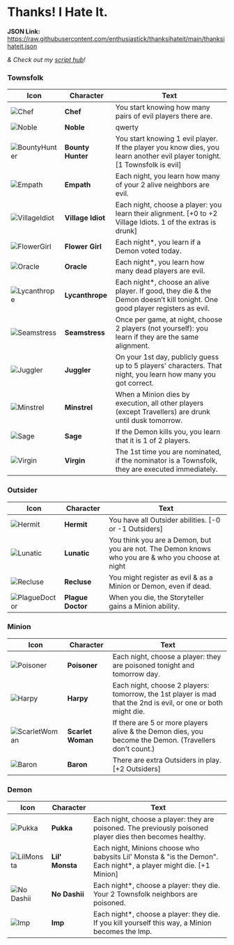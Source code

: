# Thanks! I Hate It.

**JSON Link:** https://raw.githubusercontent.com/enthusiastick/thanksihateit/main/thanksihateit.json

*& Check out my [script hub](https://botc.eben.games/ "Blood on the Clocktower scripts by eben")!*

### Townsfolk

Icon | Character | Text
--- | --- | ---
![Chef](https://wiki.bloodontheclocktower.com/images/d/d5/Icon_chef.png) | **Chef** | You start knowing how many pairs of evil players there are.
![Noble](https://wiki.bloodontheclocktower.com/images/c/cc/Icon_noble.png) | **Noble** | qwerty
![BountyHunter](https://wiki.bloodontheclocktower.com/images/5/5b/Icon_bountyhunter.png) | **Bounty Hunter** | You start knowing 1 evil player. If the player you know dies, you learn another evil player tonight. [1 Townsfolk is evil]
![Empath](https://wiki.bloodontheclocktower.com/images/1/13/Icon_empath.png) | **Empath** | Each night, you learn how many of your 2 alive neighbors are evil.
![VillageIdiot](https://wiki.bloodontheclocktower.com/images/d/da/Icon_villageidiot.png) | **Village Idiot** | Each night, choose a player: you learn their alignment. [+0 to +2 Village Idiots. 1 of the extras is drunk]
![FlowerGirl](https://wiki.bloodontheclocktower.com/images/a/ac/Icon_flowergirl.png) | **Flower Girl** | Each night\*, you learn if a Demon voted today.
![Oracle](https://wiki.bloodontheclocktower.com/images/b/bb/Icon_oracle.png) | **Oracle** | Each night\*, you learn how many dead players are evil.
![Lycanthrope](https://wiki.bloodontheclocktower.com/images/9/92/Icon_lycanthrope.png) | **Lycanthrope** | Each night\*, choose an alive player. If good, they die & the Demon doesn’t kill tonight. One good player registers as evil.
![Seamstress](https://wiki.bloodontheclocktower.com/images/5/53/Icon_seamstress.png) | **Seamstress** | Once per game, at night, choose 2 players (not yourself): you learn if they are the same alignment.
![Juggler](https://wiki.bloodontheclocktower.com/images/4/42/Icon_juggler.png) | **Juggler** | On your 1st day, publicly guess up to 5 players' characters. That night, you learn how many you got correct.
![Minstrel](https://wiki.bloodontheclocktower.com/images/2/24/Icon_minstrel.png) | **Minstrel** | When a Minion dies by execution, all other players (except Travellers) are drunk until dusk tomorrow.
![Sage](https://wiki.bloodontheclocktower.com/images/a/a0/Icon_sage.png) | **Sage** | If the Demon kills you, you learn that it is 1 of 2 players.
![Virgin](https://wiki.bloodontheclocktower.com/images/d/d3/Icon_virgin.png) | **Virgin** | The 1st time you are nominated, if the nominator is a Townsfolk, they are executed immediately.

### Outsider

Icon | Character | Text
--- | --- | ---
![Hermit](https://wiki.bloodontheclocktower.com/images/b/b4/Icon_hermit.png) | **Hermit** | You have all Outsider abilities. [-0 or -1 Outsiders]
![Lunatic](https://wiki.bloodontheclocktower.com/images/6/64/Icon_lunatic.png) | **Lunatic** | You think you are a Demon, but you are not. The Demon knows who you are & who you choose at night
![Recluse](https://wiki.bloodontheclocktower.com/images/6/60/Icon_recluse.png) | **Recluse** | You might register as evil & as a Minion or Demon, even if dead.
![PlagueDoctor](https://wiki.bloodontheclocktower.com/images/e/e2/Icon_plaguedoctor.png) | **Plague Doctor** | When you die, the Storyteller gains a Minion ability.

### Minion

Icon | Character | Text
--- | --- | ---
![Poisoner](https://wiki.bloodontheclocktower.com/images/b/b1/Icon_poisoner.png) | **Poisoner** | Each night, choose a player: they are poisoned tonight and tomorrow day.
![Harpy](https://wiki.bloodontheclocktower.com/images/d/d3/Icon_harpy.png) | **Harpy** | Each night, choose 2 players: tomorrow, the 1st player is mad that the 2nd is evil, or one or both might die.
![ScarletWoman](https://wiki.bloodontheclocktower.com/images/1/13/Icon_scarletwoman.png) | **Scarlet Woman** | If there are 5 or more players alive & the Demon dies, you become the Demon. (Travellers don't count.)
![Baron](https://wiki.bloodontheclocktower.com/images/6/6d/Icon_baron.png) | **Baron** | There are extra Outsiders in play. [+2 Outsiders]

### Demon

Icon | Character | Text
--- | --- | ---
![Pukka](https://wiki.bloodontheclocktower.com/images/f/f4/Icon_pukka.png) | **Pukka** | Each night, choose a player: they are poisoned. The previously poisoned player dies then becomes healthy.
![LilMonsta](https://wiki.bloodontheclocktower.com/images/c/c3/Icon_lilmonsta.png) | **Lil\' Monsta** | Each night, Minions choose who babysits Lil' Monsta & "is the Demon". Each night\*, a player might die. [+1 Minion]
![No Dashii](https://wiki.bloodontheclocktower.com/images/e/eb/Icon_nodashii.png) | **No Dashii** | Each night\*, choose a player: they die. Your 2 Townsfolk neighbors are poisoned.
![Imp](https://wiki.bloodontheclocktower.com/images/5/5c/Icon_imp.png) | **Imp** | Each night*, choose a player: they die. If you kill yourself this way, a Minion becomes the Imp.

